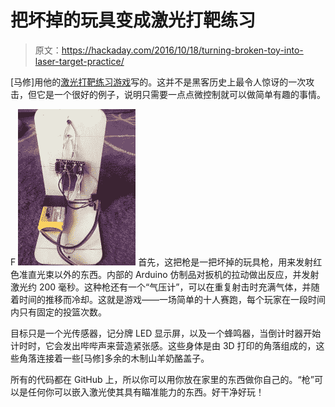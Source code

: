 # 把坏掉的玩具变成激光打靶练习

> 原文：<https://hackaday.com/2016/10/18/turning-broken-toy-into-laser-target-practice/>

[马修]用他的[激光打靶练习游戏](http://fuvlab.org/wordpress/creations/laser-gun-target-pracice/)写的。这并不是黑客历史上最令人惊讶的一次攻击，但它是一个很好的例子，说明只需要一点点微控制就可以做简单有趣的事情。

F [![lasergun8](img/0466bcb890c2ff4de363b90d89a27e5b.png)](https://hackaday.com/wp-content/uploads/2016/10/lasergun8.jpg) 首先，这把枪是一把坏掉的玩具枪，用来发射红色准直光束以外的东西。内部的 Arduino 仿制品对扳机的拉动做出反应，并发射激光约 200 毫秒。这种枪还有一个“气压计”，可以在重复射击时充满气体，并随着时间的推移而冷却。这就是游戏——一场简单的十人赛跑，每个玩家在一段时间内只有固定的投篮次数。

目标只是一个光传感器，记分牌 LED 显示屏，以及一个蜂鸣器，当倒计时器开始计时时，它会发出哔哔声来营造紧张感。这些身体是由 3D 打印的角落组成的，这些角落连接着一些[马修]多余的木制山羊奶酪盖子。

所有的代码都在 GitHub 上，所以你可以用你放在家里的东西做你自己的。“枪”可以是任何你可以嵌入激光使其具有瞄准能力的东西。好干净好玩！